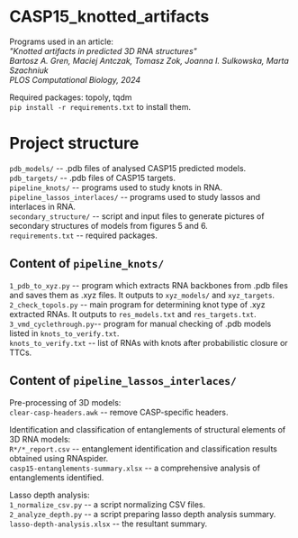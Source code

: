 # CASP15_knotted_artifacts
Programs used in an article:\
*"Knotted artifacts in predicted 3D RNA structures"\
Bartosz A. Gren, Maciej Antczak, Tomasz Zok, Joanna I. Sulkowska, Marta Szachniuk\
PLOS Computational Biology, 2024*

Required packages: topoly, tqdm\
`pip install -r requirements.txt` to install them.

# Project structure
`pdb_models/` -- .pdb files of analysed CASP15 predicted models.\
`pdb_targets/` -- .pdb files of CASP15 targets.\
`pipeline_knots/` -- programs used to study knots in RNA.\
`pipeline_lassos_interlaces/` -- programs used to study lassos and interlaces in RNA.\
`secondary_structure/` -- script and input files to generate pictures of secondary structures of models from figures 5 and 6.\
`requirements.txt` -- required packages.

## Content of `pipeline_knots/`
`1_pdb_to_xyz.py` -- program which extracts RNA backbones from .pdb files and saves them as .xyz files. It outputs to `xyz_models/` and `xyz_targets`.\
`2_check_topols.py` -- main program for determining knot type of .xyz extracted RNAs. It outputs to `res_models.txt` and `res_targets.txt`.\
`3_vmd_cyclethrough.py`-- program for manual checking of .pdb models listed in `knots_to_verify.txt`.\
`knots_to_verify.txt` -- list of RNAs with knots after probabilistic closure or TTCs.

## Content of `pipeline_lassos_interlaces/`

Pre-processing of 3D models:\
`clear-casp-headers.awk` -- remove CASP-specific headers.

Identification and classification of entanglements of structural elements of 3D RNA models:\
`R*/*_report.csv` -- entanglement identification and classification results obtained using RNAspider.\
`casp15-entanglements-summary.xlsx` -- a comprehensive analysis of entanglements identified.

Lasso depth analysis:\
`1_normalize_csv.py` -- a script normalizing CSV files.\
`2_analyze_depth.py` -- a script preparing lasso depth analysis summary.\
`lasso-depth-analysis.xlsx` -- the resultant summary.
